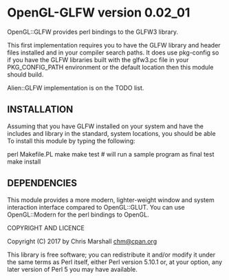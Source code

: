 OpenGL-GLFW version 0.02_01
============================

OpenGL::GLFW provides perl bindings to the GLFW3 library.

This first implementation requires you to have the GLFW
library and header files installed and in your compiler
search paths.  It does use pkg-config so if you have
the GLFW libraries built with the glfw3.pc file in your
PKG_CONFIG_PATH environment or the default location then
this module should build.

Alien::GLFW implementation is on the TODO list.


INSTALLATION
------------

Assuming that you have GLFW installed on your system and
have the includes and library in the standard, system locations,
you should be able To install this module by typing the
following:

   perl Makefile.PL
   make
   make test     # will run a sample program as final test
   make install


DEPENDENCIES
------------

This module provides a more modern, lighter-weight window and
system interaction interface compared to OpenGL::GLUT.  You
can use OpenGL::Modern for the perl bindings to OpenGL.


COPYRIGHT AND LICENCE

Copyright (C) 2017 by Chris Marshall <chm@cpan.org>

This library is free software; you can redistribute it and/or modify
it under the same terms as Perl itself, either Perl version 5.10.1 or,
at your option, any later version of Perl 5 you may have available.


